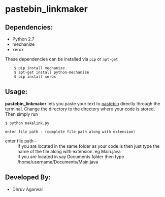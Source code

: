 pastebin_linkmaker
==================

Dependencies:
-------------
*  Python 2.7
*  mechanize
*  xerox

These dependencies can be installed via `pip` or `apt-get`

        $ pip install mechanize
        $ apt-get install python-mechanize
        $ pip install xerox
        
Usage:
----------

**pastebin_linkmaker** lets you paste your text to [pastebin](http://pastebin.ubuntu.com/) directly through the terminal. Change the directory to the directory where your code is stored. Then simply run

    $ python makelink.py

    enter file path - (complete file path along with extension)
    
<dl>
  <dt>enter file path - </dt>
  <dd>If you are located in the same folder as your code is then just type the name of the file along with extension. eg Main.java</dd>
  <dd>If you are located in say Documents folder then type /home/username/Documents/Main.java</dt>
</dl>

Developed By:
--------------
*  Dhruv Agarwal
